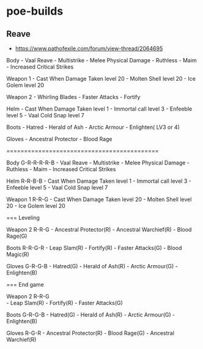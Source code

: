 # poe-builds

## Reave
* https://www.pathofexile.com/forum/view-thread/2064695

Body
	- Vaal Reave - Multistrike - Melee Physical Damage - Ruthless - Maim - Increased Critical Strikes
	
Weapon 1
	- Cast When Damage Taken level 20 - Molten Shell level 20 - Ice Golem level 20

Weapon 2
	- Whirling Blades - Faster Attacks - Fortify
	
Helm
	- Cast When Damage Taken level 1 - Immortal call level 3 - Enfeeble level 5 - Vaal Cold Snap level 7

Boots
	- Hatred - Herald of Ash - Arctic Armour - Enlighten( LV3 or 4)
	
Gloves
	- Ancestral Protector - Blood Rage

===========================================

Body G-R-R-R-R-B
	- Vaal Reave - Multistrike - Melee Physical Damage - Ruthless - Maim - Increased Critical Strikes

Helm R-R-B-B
	- Cast When Damage Taken level 1 - Immortal call level 3 - Enfeeble level 5 - Vaal Cold Snap level 7
	
Weapon 1 R-R-G
	- Cast When Damage Taken level 20 - Molten Shell level 20 - Ice Golem level 20

=== Leveling

Weapon 2 R-R-G
	- Ancestral Protector(R) - Ancestral Warchief(R) - Blood Rage(G)

Boots R-R-G-R
	- Leap Slam(R) - Fortify(R) - Faster Attacks(G) - Blood Magic(R)

Gloves G-R-G-B
	- Hatred(G) - Herald of Ash(R) - Arctic Armour(G) - Enlighten(B)
	
=== End game

Weapon 2 R-R-G	
	- Leap Slam(R) - Fortify(R) - Faster Attacks(G)

Boots G-R-G-B
	- Hatred(G) - Herald of Ash(R) - Arctic Armour(G) - Enlighten(B)
	
Gloves R-G-R
	- Ancestral Protector(R) - Blood Rage(G) - Ancestral Warchief(R)
